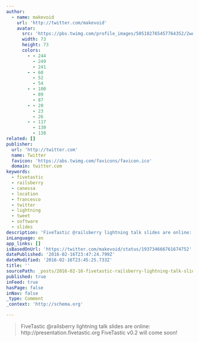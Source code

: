```yaml
---
author:
  - name: makevoid
    url: 'http://twitter.com/makevoid'
    avatar:
      src: 'https://pbs.twimg.com/profile_images/505182765457764352/2wAnUl4N_bigger.jpeg'
      width: 73
      height: 73
      colors:
        - - 244
          - 249
          - 241
        - - 60
          - 52
          - 54
        - - 100
          - 89
          - 87
        - - 20
          - 23
          - 26
        - - 117
          - 130
          - 138
related: []
publisher:
  url: 'http://twitter.com'
  name: Twitter
  favicon: 'https://abs.twimg.com/favicons/favicon.ico'
  domain: twitter.com
keywords:
  - fivetastic
  - railsberry
  - canessa
  - location
  - francesco
  - twitter
  - lightning
  - tweet
  - software
  - slides
description: 'FiveTastic @railsberry lightning talk slides are online: http://presentation.fivetastic.org FiveTastic v0.2 will come soon!'
inLanguage: en
app_links: []
isBasedOnUrl: 'https://twitter.com/makevoid/status/193734666761674752'
datePublished: '2016-02-16T23:47:24.799Z'
dateModified: '2016-02-16T23:45:25.733Z'
title: ''
sourcePath: _posts/2016-02-16-fivetastic-railsberry-lightning-talk-slides-are-online-htt.md
published: true
inFeed: true
hasPage: false
inNav: false
_type: Comment
_context: 'http://schema.org'

---
```

> FiveTastic &commat;railsberry lightning talk slides are online&colon; http&colon;&sol;&sol;presentation&period;fivetastic&period;org FiveTastic v0&period;2 will come soon&excl;